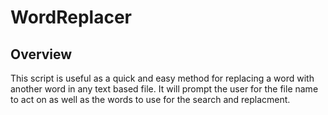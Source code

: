 # WordReplacer

## Overview

This script is useful as a quick and easy method for replacing a word with another word in any text based file.  It will prompt the user for the file name to act on as well as the words to use for the search and replacment.


